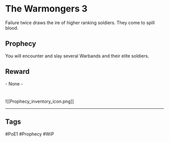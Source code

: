 # The Warmongers 3
Failure twice draws the ire of higher ranking soldiers. They come to spill blood.
## Prophecy
You will encounter and slay several Warbands and their elite soldiers.
## Reward
\- None -

#
![[Prophecy_inventory_icon.png]]

---
## Tags
#PoE1 
#Prophecy
#WiP 